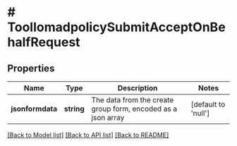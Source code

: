 # # ToolIomadpolicySubmitAcceptOnBehalfRequest

## Properties

Name | Type | Description | Notes
------------ | ------------- | ------------- | -------------
**jsonformdata** | **string** | The data from the create group form, encoded as a json array | [default to 'null']

[[Back to Model list]](../../README.md#models) [[Back to API list]](../../README.md#endpoints) [[Back to README]](../../README.md)
